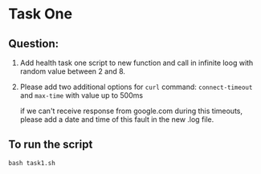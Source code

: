 # Task One


## Question:
1. Add health task one script to new function and call in infinite loog with random value between 2 and 8.
2. Please add two additional options for ```curl``` command:
      ```connect-timeout``` and ```max-time``` 
      with value up to 500ms

   if we can't receive response from google.com during this timeouts, please add a date and time of this fault in the new .log file.

## To run the script
``` bash task1.sh ```

